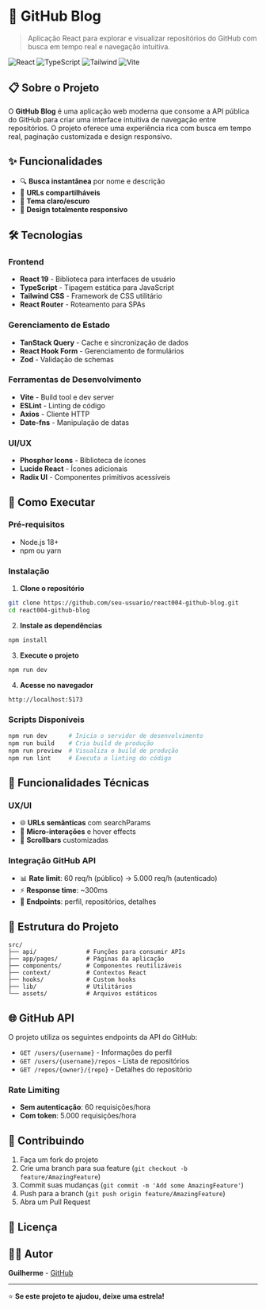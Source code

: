 # 🚀 GitHub Blog

> Aplicação React para explorar e visualizar repositórios do GitHub com busca em tempo real e navegação intuitiva.

![React](https://img.shields.io/badge/React-19.1.1-blue?logo=react)
![TypeScript](https://img.shields.io/badge/TypeScript-5.8.3-blue?logo=typescript)
![Tailwind](https://img.shields.io/badge/TailwindCSS-4.1.12-blue?logo=tailwindcss)
![Vite](https://img.shields.io/badge/Vite-7.1.2-purple?logo=vite)

## 📋 Sobre o Projeto

O **GitHub Blog** é uma aplicação web moderna que consome a API pública do GitHub para criar uma interface intuitiva de navegação entre repositórios. O projeto oferece uma experiência rica com busca em tempo real, paginação customizada e design responsivo.

## ✨ Funcionalidades

- 🔍 **Busca instantânea** por nome e descrição
- 🔗 **URLs compartilháveis**
- 🌙 **Tema claro/escuro**
- 📱 **Design totalmente responsivo**

## 🛠️ Tecnologias

### Frontend

- **React 19** - Biblioteca para interfaces de usuário
- **TypeScript** - Tipagem estática para JavaScript
- **Tailwind CSS** - Framework de CSS utilitário
- **React Router** - Roteamento para SPAs

### Gerenciamento de Estado

- **TanStack Query** - Cache e sincronização de dados
- **React Hook Form** - Gerenciamento de formulários
- **Zod** - Validação de schemas

### Ferramentas de Desenvolvimento

- **Vite** - Build tool e dev server
- **ESLint** - Linting de código
- **Axios** - Cliente HTTP
- **Date-fns** - Manipulação de datas

### UI/UX

- **Phosphor Icons** - Biblioteca de ícones
- **Lucide React** - Ícones adicionais
- **Radix UI** - Componentes primitivos acessíveis

## 🚀 Como Executar

### Pré-requisitos

- Node.js 18+
- npm ou yarn

### Instalação

1. **Clone o repositório**

```bash
git clone https://github.com/seu-usuario/react004-github-blog.git
cd react004-github-blog
```

2. **Instale as dependências**

```bash
npm install
```

3. **Execute o projeto**

```bash
npm run dev
```

4. **Acesse no navegador**

```
http://localhost:5173
```

### Scripts Disponíveis

```bash
npm run dev      # Inicia o servidor de desenvolvimento
npm run build    # Cria build de produção
npm run preview  # Visualiza o build de produção
npm run lint     # Executa o linting do código
```

## 🎯 Funcionalidades Técnicas

### UX/UI

- 🌐 **URLs semânticas** com searchParams
- 🎨 **Micro-interações** e hover effects
- 📜 **Scrollbars** customizadas

### Integração GitHub API

- 📊 **Rate limit**: 60 req/h (público) → 5.000 req/h (autenticado)
- ⚡ **Response time**: ~300ms
- 🔗 **Endpoints**: perfil, repositórios, detalhes

## 📁 Estrutura do Projeto

```
src/
├── api/              # Funções para consumir APIs
├── app/pages/        # Páginas da aplicação
├── components/       # Componentes reutilizáveis
├── context/          # Contextos React
├── hooks/            # Custom hooks
├── lib/              # Utilitários
└── assets/           # Arquivos estáticos
```

## 🌐 GitHub API

O projeto utiliza os seguintes endpoints da API do GitHub:

- `GET /users/{username}` - Informações do perfil
- `GET /users/{username}/repos` - Lista de repositórios
- `GET /repos/{owner}/{repo}` - Detalhes do repositório

### Rate Limiting

- **Sem autenticação**: 60 requisições/hora
- **Com token**: 5.000 requisições/hora

## 🤝 Contribuindo

1. Faça um fork do projeto
2. Crie uma branch para sua feature (`git checkout -b feature/AmazingFeature`)
3. Commit suas mudanças (`git commit -m 'Add some AmazingFeature'`)
4. Push para a branch (`git push origin feature/AmazingFeature`)
5. Abra um Pull Request

## 📝 Licença

## 👨‍💻 Autor

**Guilherme** - [GitHub](https://github.com/Guilherme2405)

---

⭐ **Se este projeto te ajudou, deixe uma estrela!**
